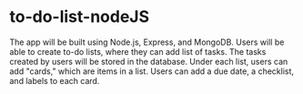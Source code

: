# to-do-list-nodeJS
The app will be built using Node.js, Express, and MongoDB. Users will be able to create to-do lists, where they can add list of tasks. The tasks created by users will be stored in the database. Under each list, users can add "cards," which are items in a list. Users can add a due date, a checklist, and labels to each card. 
